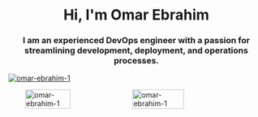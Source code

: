 <h1 align="center">Hi, I'm Omar Ebrahim</h1>
<h3 align="center">I am an experienced DevOps engineer with a passion for streamlining development, deployment, and operations processes.</h3>


<p align="left"> <a href="https://github.com/ryo-ma/github-profile-trophy"><img src="https://github-profile-trophy.vercel.app/?username=omar-ebrahim-1" alt="omar-ebrahim-1" /></a> </p>

<div style="display: flex; align-items: center; justify-content: center;">
  <img style="width: 42%;" src="https://github-readme-stats.vercel.app/api?username=omar-ebrahim-1&show_icons=true&locale=en" alt="omar-ebrahim-1" />
  <img style="width: 45%;" src="https://github-readme-streak-stats.herokuapp.com/?user=omar-ebrahim-1&" alt="omar-ebrahim-1" />
</div>
